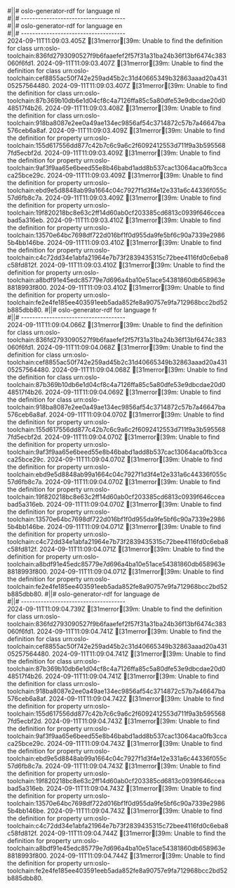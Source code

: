 #||# oslo-generator-rdf for language nl  
#||# -------------------------------------  
#||# oslo-generator-rdf for language en  
#||# -------------------------------------  
2024-09-11T11:09:03.405Z [31merror[39m: Unable to find the definition for class urn:oslo-toolchain:836fd2793090527f9b6faaefef2f57f31a31ba24b36f13bf6474c383060f6fd1.
2024-09-11T11:09:03.407Z [31merror[39m: Unable to find the definition for class urn:oslo-toolchain:cef8855ac50f742e259ad45b2c31d40665349b32863aaad20a43105257564480.
2024-09-11T11:09:03.407Z [31merror[39m: Unable to find the definition for class urn:oslo-toolchain:87b369b10db6e1d04cf8c4a7126ffa85c5a80dfe53e9dbcdae20d048517f4b26.
2024-09-11T11:09:03.408Z [31merror[39m: Unable to find the definition for class urn:oslo-toolchain:918ba8087e2ee0a49ae134ec9856af54c3714872c57b7a46647ba576ceb6a8af.
2024-09-11T11:09:03.409Z [31merror[39m: Unable to find the definition for property urn:oslo-toolchain:155d617556dd877c42b7c6c9a6c2f6092412553d711f9a3b5955687fd5ecbf2d.
2024-09-11T11:09:03.409Z [31merror[39m: Unable to find the definition for property urn:oslo-toolchain:9af3f9aa65e6beed55e8b46babd1add8b537cac13064aca0fb3ccaca25bce29c.
2024-09-11T11:09:03.409Z [31merror[39m: Unable to find the definition for property urn:oslo-toolchain:ebd9e5d8848ab99a1664c04c7927f1d3f4e12e331a6c44336f055c57d6fb8c7a.
2024-09-11T11:09:03.409Z [31merror[39m: Unable to find the definition for property urn:oslo-toolchain:19f820218bc8e63c2ff14d60ab0cf203385cd6813c0939f646cceabad5a316eb.
2024-09-11T11:09:03.410Z [31merror[39m: Unable to find the definition for property urn:oslo-toolchain:13570e64bc7698df722d016bf1f0d955da9fe5bf6c90a7339e29865b4bb146be.
2024-09-11T11:09:03.410Z [31merror[39m: Unable to find the definition for property urn:oslo-toolchain:c4c72dd34e1abfa21964e7b73f2839435315c72bee4116fd0c6eba8c58fd812f.
2024-09-11T11:09:03.410Z [31merror[39m: Unable to find the definition for property urn:oslo-toolchain:a8bdf91e45edc85779e7d696a4ba10e51ace54381860db658963e8818993f800.
2024-09-11T11:09:03.410Z [31merror[39m: Unable to find the definition for property urn:oslo-toolchain:fe2e4fe185ee403591eeb5ada852fe8a90757e9fa712968bcc2bd52b885dbb80.
#||# oslo-generator-rdf for language fr  
#||# -------------------------------------  
2024-09-11T11:09:04.066Z [31merror[39m: Unable to find the definition for class urn:oslo-toolchain:836fd2793090527f9b6faaefef2f57f31a31ba24b36f13bf6474c383060f6fd1.
2024-09-11T11:09:04.068Z [31merror[39m: Unable to find the definition for class urn:oslo-toolchain:cef8855ac50f742e259ad45b2c31d40665349b32863aaad20a43105257564480.
2024-09-11T11:09:04.068Z [31merror[39m: Unable to find the definition for class urn:oslo-toolchain:87b369b10db6e1d04cf8c4a7126ffa85c5a80dfe53e9dbcdae20d048517f4b26.
2024-09-11T11:09:04.069Z [31merror[39m: Unable to find the definition for class urn:oslo-toolchain:918ba8087e2ee0a49ae134ec9856af54c3714872c57b7a46647ba576ceb6a8af.
2024-09-11T11:09:04.070Z [31merror[39m: Unable to find the definition for property urn:oslo-toolchain:155d617556dd877c42b7c6c9a6c2f6092412553d711f9a3b5955687fd5ecbf2d.
2024-09-11T11:09:04.070Z [31merror[39m: Unable to find the definition for property urn:oslo-toolchain:9af3f9aa65e6beed55e8b46babd1add8b537cac13064aca0fb3ccaca25bce29c.
2024-09-11T11:09:04.070Z [31merror[39m: Unable to find the definition for property urn:oslo-toolchain:ebd9e5d8848ab99a1664c04c7927f1d3f4e12e331a6c44336f055c57d6fb8c7a.
2024-09-11T11:09:04.070Z [31merror[39m: Unable to find the definition for property urn:oslo-toolchain:19f820218bc8e63c2ff14d60ab0cf203385cd6813c0939f646cceabad5a316eb.
2024-09-11T11:09:04.070Z [31merror[39m: Unable to find the definition for property urn:oslo-toolchain:13570e64bc7698df722d016bf1f0d955da9fe5bf6c90a7339e29865b4bb146be.
2024-09-11T11:09:04.071Z [31merror[39m: Unable to find the definition for property urn:oslo-toolchain:c4c72dd34e1abfa21964e7b73f2839435315c72bee4116fd0c6eba8c58fd812f.
2024-09-11T11:09:04.071Z [31merror[39m: Unable to find the definition for property urn:oslo-toolchain:a8bdf91e45edc85779e7d696a4ba10e51ace54381860db658963e8818993f800.
2024-09-11T11:09:04.071Z [31merror[39m: Unable to find the definition for property urn:oslo-toolchain:fe2e4fe185ee403591eeb5ada852fe8a90757e9fa712968bcc2bd52b885dbb80.
#||# oslo-generator-rdf for language de  
#||# -------------------------------------  
2024-09-11T11:09:04.739Z [31merror[39m: Unable to find the definition for class urn:oslo-toolchain:836fd2793090527f9b6faaefef2f57f31a31ba24b36f13bf6474c383060f6fd1.
2024-09-11T11:09:04.741Z [31merror[39m: Unable to find the definition for class urn:oslo-toolchain:cef8855ac50f742e259ad45b2c31d40665349b32863aaad20a43105257564480.
2024-09-11T11:09:04.741Z [31merror[39m: Unable to find the definition for class urn:oslo-toolchain:87b369b10db6e1d04cf8c4a7126ffa85c5a80dfe53e9dbcdae20d048517f4b26.
2024-09-11T11:09:04.741Z [31merror[39m: Unable to find the definition for class urn:oslo-toolchain:918ba8087e2ee0a49ae134ec9856af54c3714872c57b7a46647ba576ceb6a8af.
2024-09-11T11:09:04.742Z [31merror[39m: Unable to find the definition for property urn:oslo-toolchain:155d617556dd877c42b7c6c9a6c2f6092412553d711f9a3b5955687fd5ecbf2d.
2024-09-11T11:09:04.743Z [31merror[39m: Unable to find the definition for property urn:oslo-toolchain:9af3f9aa65e6beed55e8b46babd1add8b537cac13064aca0fb3ccaca25bce29c.
2024-09-11T11:09:04.743Z [31merror[39m: Unable to find the definition for property urn:oslo-toolchain:ebd9e5d8848ab99a1664c04c7927f1d3f4e12e331a6c44336f055c57d6fb8c7a.
2024-09-11T11:09:04.743Z [31merror[39m: Unable to find the definition for property urn:oslo-toolchain:19f820218bc8e63c2ff14d60ab0cf203385cd6813c0939f646cceabad5a316eb.
2024-09-11T11:09:04.743Z [31merror[39m: Unable to find the definition for property urn:oslo-toolchain:13570e64bc7698df722d016bf1f0d955da9fe5bf6c90a7339e29865b4bb146be.
2024-09-11T11:09:04.743Z [31merror[39m: Unable to find the definition for property urn:oslo-toolchain:c4c72dd34e1abfa21964e7b73f2839435315c72bee4116fd0c6eba8c58fd812f.
2024-09-11T11:09:04.744Z [31merror[39m: Unable to find the definition for property urn:oslo-toolchain:a8bdf91e45edc85779e7d696a4ba10e51ace54381860db658963e8818993f800.
2024-09-11T11:09:04.744Z [31merror[39m: Unable to find the definition for property urn:oslo-toolchain:fe2e4fe185ee403591eeb5ada852fe8a90757e9fa712968bcc2bd52b885dbb80.
